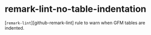 # remark-lint-no-table-indentation


[`remark-lint`][github-remark-lint] rule to warn when GFM tables are indented.